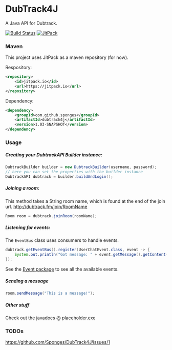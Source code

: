 # DubTrack4J
A Java API for Dubtrack.

[![Build Status](https://travis-ci.org/Sponges/DubTrack4J.svg?branch=master)](https://travis-ci.org/Sponges/DubTrack4J)
[![JitPack](https://jitpack.io/v/sponges/dubtrack4j.svg)](https://jitpack.io/#sponges/dubtrack4j)

### Maven
This project uses JitPack as a maven repository (for now).

Respository:
```xml
<repository>
    <id>jitpack.io</id>
    <url>https://jitpack.io</url>
</repository>
```

Dependency:
```xml
<dependency>
    <groupId>com.github.sponges</groupId>
    <artifactId>dubtrack4j</artifactId>
    <version>1.03-SNAPSHOT</version>
</dependency>
```

### Usage
##### Creating your DubtrackAPI Builder instance:
```java
DubtrackBuilder builder = new DubtrackBuilder(username, password);
// here you can set the properties with the builder instance
DubtrackAPI dubtrack = builder.buildAndLogin();
```

##### Joining a room:
This method takes a String room name, which is found at the end of the join url. http://dubtrack.fm/join/RoomName
```java
Room room = dubtrack.joinRoom(roomName);
```

##### Listening for events:
The `EventBus` class uses consumers to handle events.
```java
dubtrack.getEventBus().register(UserChatEvent.class, event -> {
    System.out.println("Got message: " + event.getMessage().getContent());
});
```
See the [Event package](https://github.com/Sponges/DubTrack4J/tree/master/src/main/java/io/sponges/dubtrack4j/event) to see all the available events.

##### Sending a message
```java
room.sendMessage("This is a message!");
```

##### Other stuff
Check out the javadocs @ placeholder.exe

### TODOs
https://github.com/Sponges/DubTrack4J/issues/1
